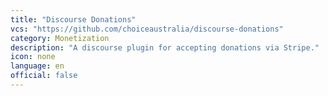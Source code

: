 ```yaml
---
title: "Discourse Donations"
vcs: "https://github.com/choiceaustralia/discourse-donations"
category: Monetization
description: "A discourse plugin for accepting donations via Stripe."
icon: none
language: en
official: false
---
```

